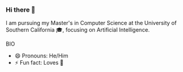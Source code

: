 ### Hi there 👋

I am pursuing my Master's in Computer Science at the University of Southern California 🎓, focusing on Artificial Intelligence.

BIO
<!--- 

- 🔭 I’m currently working on
- 📫 How to reach me: ...
--->
- 😄 Pronouns: He/Him 
- ⚡ Fun fact: Loves 🍕 
